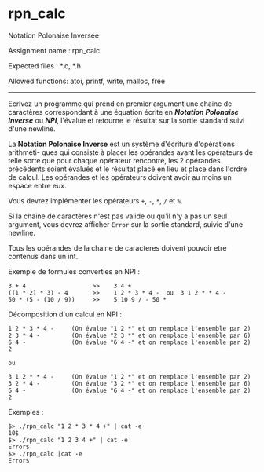 # rpn_calc

Notation Polonaise Inversée

Assignment name  : rpn_calc

Expected files   : *.c, *.h

Allowed functions: atoi, printf, write, malloc, free
***

Ecrivez un programme qui prend en premier argument une chaine de caractères
correspondant à une équation écrite en *__Notation Polonaise Inverse__* ou *__NPI__*,
l'évalue et retourne le résultat sur la sortie standard suivi d'une newline.

La __Notation Polonaise Inverse__ est un système d'écriture d'opérations arithméti-
ques qui consiste à placer les opérandes avant les opérateurs de telle
sorte que pour chaque opérateur rencontré, les 2 opérandes précédents soient
évalués et le résultat placé en lieu et place dans l'ordre de calcul. Les
opérandes et les opérateurs doivent avoir au moins un espace entre eux.

Vous devrez implémenter les opérateurs ```+```, ```-```, ```*```, ```/``` et ```%```.

Si la chaine de caractères n'est pas valide ou qu'il n'y a pas un seul argument,
vous devrez afficher ```Error``` sur la sortie standard, suivie d'une newline.

Tous les opérandes de la chaine de caracteres doivent pouvoir etre contenus
dans un int.

Exemple de formules converties en NPI :
```
3 + 4                   >>    3 4 +
((1 * 2) * 3) - 4       >>    1 2 * 3 * 4 -  ou  3 1 2 * * 4 -
50 * (5 - (10 / 9))     >>    5 10 9 / - 50 *
```
Décomposition d'un calcul en NPI :
```
1 2 * 3 * 4 -     (On évalue "1 2 *" et on remplace l'ensemble par 2)
2 3 * 4 -         (On évalue "2 3 *" et on remplace l'ensemble par 6)
6 4 -             (On évalue "6 4 -" et on remplace l'ensemble par 2) 
2

ou

3 1 2 * * 4 -     (On évalue "1 2 *" et on remplace l'ensemble par 2)
3 2 * 4 -         (On évalue "3 2 *" et on remplace l'ensemble par 6)
6 4 -             (On évalue "6 4 -" et on remplace l'ensemble par 2)
2
```
Exemples :
```
$> ./rpn_calc "1 2 * 3 * 4 +" | cat -e
10$
$> ./rpn_calc "1 2 3 4 +" | cat -e
Error$
$> ./rpn_calc |cat -e
Error$
```

